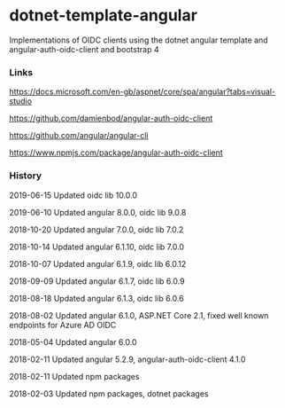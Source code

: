 # dotnet-template-angular

Implementations of OIDC clients using the dotnet angular template and angular-auth-oidc-client and bootstrap 4

### Links

https://docs.microsoft.com/en-gb/aspnet/core/spa/angular?tabs=visual-studio

https://github.com/damienbod/angular-auth-oidc-client

https://github.com/angular/angular-cli

https://www.npmjs.com/package/angular-auth-oidc-client

### History

2019-06-15 Updated oidc lib 10.0.0

2019-06-10 Updated angular 8.0.0, oidc lib 9.0.8

2018-10-20 Updated angular 7.0.0, oidc lib 7.0.2

2018-10-14 Updated angular 6.1.10, oidc lib 7.0.0

2018-10-07 Updated angular 6.1.9, oidc lib 6.0.12

2018-09-09 Updated angular 6.1.7, oidc lib 6.0.9

2018-08-18 Updated angular 6.1.3, oidc lib 6.0.6

2018-08-02 Updated angular 6.1.0, ASP.NET Core 2.1, fixed well known endpoints for Azure AD OIDC

2018-05-04 Updated angular 6.0.0

2018-02-11 Updated angular 5.2.9, angular-auth-oidc-client 4.1.0

2018-02-11 Updated npm packages

2018-02-03 Updated npm packages, dotnet packages